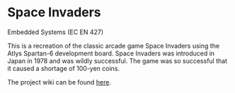 # Space Invaders
Embedded Systems (EC EN 427)

This is a recreation of the classic arcade game Space Invaders using the Atlys Spartan-6 development board. Space Invaders was introduced in Japan in 1978 and was wildly successful. The game was so successful that it caused a shortage of 100-yen coins. 

The project wiki can be found [here](http://ee427plblabs.groups.et.byu.net/wiki/doku.php?id=start).
